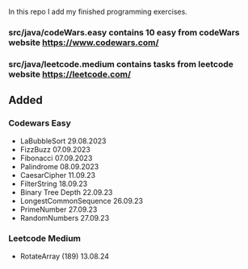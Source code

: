 In this repo I add my finished programming exercises.

### src/java/codeWars.easy contains 10 easy from codeWars website https://www.codewars.com/
### src/java/leetcode.medium contains tasks from leetcode website https://leetcode.com/

## Added

### Codewars Easy

- LaBubbleSort 29.08.2023
- FizzBuzz 07.09.2023
- Fibonacci 07.09.2023
- Palindrome 08.09.2023
- CaesarCipher 11.09.23
- FilterString 18.09.23
- Binary Tree Depth 22.09.23
- LongestCommonSequence 26.09.23
- PrimeNumber 27.09.23
- RandomNumbers 27.09.23

### Leetcode Medium

- RotateArray (189) 13.08.24


